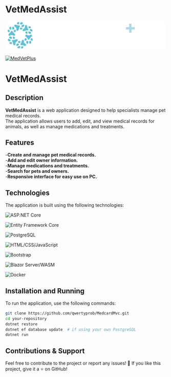 # VetMedAssist

<p align="center">
  <img src="Medcard.Client/wwwroot/img/string-assistant-white.png" alt="VetMedAssist Logo" width="900" />
</p>

[![MedVetPlus](https://img.shields.io/badge/Visit-MedVetPlus-blue?style=for-the-badge)](https://vetmedassistant.onrender.com)


# VetMedAssist  

## Description  

**VetMedAssist** is a web application designed to help specialists manage pet medical records.  
The application allows users to add, edit, and view medical records for animals, as well as manage medications and treatments.  

## Features  

 -**Create and manage pet medical records.**  
 -**Add and edit owner information.**  
 -**Manage medications and treatments.**  
 -**Search for pets and owners.**  
 -**Responsive interface for easy use on PC.**  

## Technologies  

The application is built using the following technologies:  

![ASP.NET Core](https://img.shields.io/badge/ASP.NET%20Core-blue?style=flat-square)  

![Entity Framework Core](https://img.shields.io/badge/Entity%20Framework%20Core-green?style=flat-square)  

![PostgreSQL](https://img.shields.io/badge/PostgreSQL-blue?style=flat-square)  

![HTML/CSS/JavaScript](https://img.shields.io/badge/HTML%2FCSS%2FJavaScript-yellow?style=flat-square)  

![Bootstrap](https://img.shields.io/badge/Bootstrap-purple?style=flat-square)  

![Blazor Server/WASM](https://img.shields.io/badge/Blazor%20Server%2FWASM-darkblue?style=flat-square)  

![Docker](https://img.shields.io/badge/Docker-blue?style=flat-square)  

## Installation and Running  

To run the application, use the following commands:  

```bash
git clone https://github.com/qwertyprob/MedcardMvc.git
cd your-repository
dotnet restore
dotnet ef database update  # if using your own PostgreSQL
dotnet run
```

## Contributions & Support

Feel free to contribute to the project or report any issues! 🤝
If you like this project, give it a ⭐ on GitHub!

